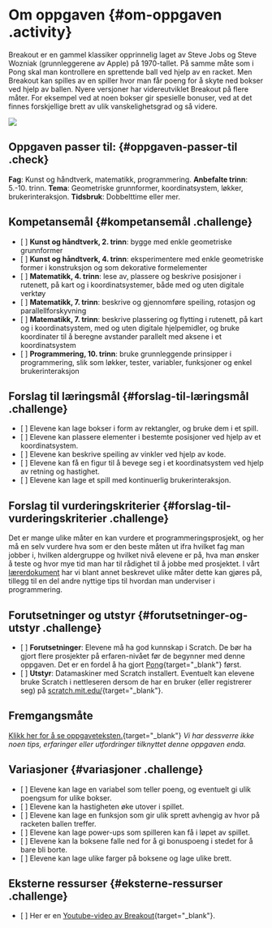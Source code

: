 # Om oppgaven {#om-oppgaven .activity}

Breakout er en gammel klassiker opprinnelig laget av Steve Jobs og Steve
Wozniak (grunnleggerene av Apple) på 1970-tallet. På samme måte som i
Pong skal man kontrollere en sprettende ball ved hjelp av en racket. Men
Breakout kan spilles av en spiller hvor man får poeng for å skyte ned
bokser ved hjelp av ballen. Nyere versjoner har videreutviklet Breakout
på flere måter. For eksempel ved at noen bokser gir spesielle bonuser,
ved at det finnes forskjellige brett av ulik vanskelighetsgrad og så
videre.

![](breakout.png)

## Oppgaven passer til: {#oppgaven-passer-til .check}

**Fag**: Kunst og håndtverk, matematikk, programmering. **Anbefalte
trinn**: 5.-10. trinn. **Tema**: Geometriske grunnformer,
koordinatsystem, løkker, brukerinteraksjon. **Tidsbruk**: Dobbelttime
eller mer.

## Kompetansemål {#kompetansemål .challenge}

-   \[ \] **Kunst og håndtverk, 2. trinn**: bygge med enkle geometriske
    grunnformer
-   \[ \] **Kunst og håndtverk, 4. trinn**: eksperimentere med enkle
    geometriske former i konstruksjon og som dekorative formelementer
-   \[ \] **Matematikk, 4. trinn**: lese av, plassere og beskrive
    posisjoner i rutenett, på kart og i koordinatsystemer, både med og
    uten digitale verktøy
-   \[ \] **Matematikk, 7. trinn**: beskrive og gjennomføre speiling,
    rotasjon og parallellforskyvning
-   \[ \] **Matematikk, 7. trinn**: beskrive plassering og flytting i
    rutenett, på kart og i koordinatsystem, med og uten digitale
    hjelpemidler, og bruke koordinater til å beregne avstander parallelt
    med aksene i et koordinatsystem
-   \[ \] **Programmering, 10. trinn**: bruke grunnleggende prinsipper i
    programmering, slik som løkker, tester, variabler, funksjoner og
    enkel brukerinteraksjon

## Forslag til læringsmål {#forslag-til-læringsmål .challenge}

-   \[ \] Elevene kan lage bokser i form av rektangler, og bruke dem i
    et spill.
-   \[ \] Elevene kan plassere elementer i bestemte posisjoner ved hjelp
    av et koordinatsystem.
-   \[ \] Elevene kan beskrive speiling av vinkler ved hjelp av kode.
-   \[ \] Elevene kan få en figur til å bevege seg i et koordinatsystem
    ved hjelp av retning og hastighet.
-   \[ \] Elevene kan lage et spill med kontinuerlig brukerinteraksjon.

## Forslag til vurderingskriterier {#forslag-til-vurderingskriterier .challenge}

Det er mange ulike måter en kan vurdere et programmeringsprosjekt, og
her må en selv vurdere hva som er den beste måten ut ifra hvilket fag
man jobber i, hvilken aldergruppe og hvilket nivå elevene er på, hva man
ønsker å teste og hvor mye tid man har til rådighet til å jobbe med
prosjektet. I vårt
[lærerdokument](../../pages/hvordan_bruke_lærerveiledning.html) har vi
blant annet beskrevet ulike måter dette kan gjøres på, tillegg til en
del andre nyttige tips til hvordan man underviser i programmering.

## Forutsetninger og utstyr {#forutsetninger-og-utstyr .challenge}

-   \[ \] **Forutsetninger**: Elevene må ha god kunnskap i Scratch. De
    bør ha gjort flere prosjekter på erfaren-nivået før de begynner med
    denne oppgaven. Det er en fordel å ha gjort
    [Pong](../pong/pong.html){target="_blank"} først.
-   \[ \] **Utstyr**: Datamaskiner med Scratch installert. Eventuelt kan
    elevene bruke Scratch i nettleseren dersom de har en bruker (eller
    registrerer seg) på
    [scratch.mit.edu/](http://scratch.mit.edu/){target="_blank"}.

## Fremgangsmåte

[Klikk her for å se
oppgaveteksten.](../breakout/breakout.html){target="_blank"} *Vi har
dessverre ikke noen tips, erfaringer eller utfordringer tilknyttet denne
oppgaven enda.*

## Variasjoner {#variasjoner .challenge}

-   \[ \] Elevene kan lage en variabel som teller poeng, og eventuelt gi
    ulik poengsum for ulike bokser.
-   \[ \] Elevene kan la hastigheten øke utover i spillet.
-   \[ \] Elevene kan lage en funksjon som gir ulik sprett avhengig av
    hvor på racketen ballen treffer.
-   \[ \] Elevene kan lage power-ups som spilleren kan få i løpet av
    spillet.
-   \[ \] Elevene kan la boksene falle ned for å gi bonuspoeng i stedet
    for å bare bli borte.
-   \[ \] Elevene kan lage ulike farger på boksene og lage ulike brett.

## Eksterne ressurser {#eksterne-ressurser .challenge}

-   \[ \] Her er en [Youtube-video av
    Breakout](https://www.youtube.com/watch?v%3D-uJSEmIea9U){target="_blank"}.

